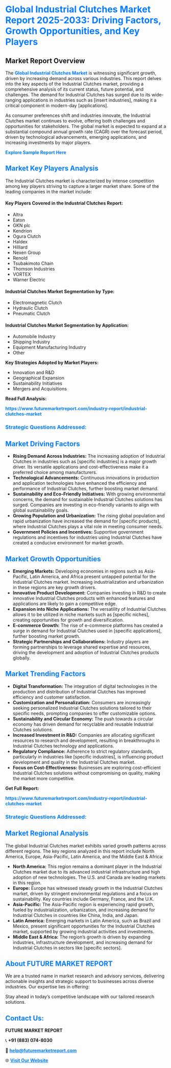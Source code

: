 <h1 style="color: #007BFF;">Global Industrial Clutches Market Report 2025-2033: Driving Factors, Growth Opportunities, and Key Players</h1>

<section id="overview">
<h2>Market Report Overview</h2>
<p>The <a href="https://www.futuremarketreport.com/industry-report/industrial-clutches-market" style="color: #007BFF; text-decoration: none;"><strong>Global Industrial Clutches Market</strong></a> is witnessing significant growth, driven by increasing demand across various industries. This report delves into the key aspects of the Industrial Clutches market, providing a comprehensive analysis of its current status, future potential, and challenges. The demand for Industrial Clutches has surged due to its wide-ranging applications in industries such as [insert industries], making it a critical component in modern-day [applications].</p>
<p>As consumer preferences shift and industries innovate, the Industrial Clutches market continues to evolve, offering both challenges and opportunities for stakeholders. The global market is expected to expand at a substantial compound annual growth rate (CAGR) over the forecast period, driven by technological advancements, emerging applications, and increasing investments by major players.</p>
</section>

<section id="overview">
<p><a href="https://www.futuremarketreport.com/request-sample/reportId=89900" style="color: #007BFF; text-decoration: none;"><strong>Explore Sample Report Here</strong></a></p>
</section>

<section id="key-players">
<h2 style="color: #007BFF;">Market Key Players Analysis</h2>
<p>The Industrial Clutches market is characterized by intense competition among key players striving to capture a larger market share. Some of the leading companies in the market include:</p>
<h4>Key Players Covered in the Industrial Clutches Report:</h4>
<ul><li>Altra</li><li>Eaton</li><li>GKN plc</li><li>Kendrion</li><li>Ogura Clutch</li><li>Haldex</li><li>Hilliard</li><li>Nexen Group</li><li>Renold</li><li>Tsubakimoto Chain</li><li>Thomson Industries</li><li>VORTEX</li><li>Warner Electric</li></ul>
<h4>Industrial Clutches Market Segmentation by Type:</h4>
<ul><li>Electromagnetic Clutch</li><li>Hydraulic Clutch</li><li>Pneumatic Clutch</li></ul>

<h4>Industrial Clutches Market Segmentation by Application:</h4>
<ul><li>Automobile Industry</li><li>Shipping Industry</li><li>Equipment Manufacturing Industry</li><li>Other</li></ul>
<p><strong>Key Strategies Adopted by Market Players:</strong></p>
<ul>
<li>Innovation and R&D</li>
<li>Geographical Expansion</li>
<li>Sustainability Initiatives</li>
<li>Mergers and Acquisitions</li>
</ul>
</section>

<section>
<p><strong>Read Full Analysis: </strong></p><a href="https://www.futuremarketreport.com/industry-report/industrial-clutches-market" style="color: #007BFF; text-decoration: none;"><strong>https://www.futuremarketreport.com/industry-report/industrial-clutches-market</strong></a>
<h3 style="color: #007BFF;">Strategic Questions Addressed:</h3>
</section>

<section id="driving-factors">
<h2 style="color: #007BFF;">Market Driving Factors</h2>
<ul>
<li><strong>Rising Demand Across Industries:</strong> The increasing adoption of Industrial Clutches in industries such as [specific industries] is a major growth driver. Its versatile applications and cost-effectiveness make it a preferred choice among manufacturers.</li>
<li><strong>Technological Advancements:</strong> Continuous innovations in production and application technologies have enhanced the efficiency and performance of Industrial Clutches, further boosting market demand.</li>
<li><strong>Sustainability and Eco-Friendly Initiatives:</strong> With growing environmental concerns, the demand for sustainable Industrial Clutches solutions has surged. Companies are investing in eco-friendly variants to align with global sustainability goals.</li>
<li><strong>Growing Population and Urbanization:</strong> The rising global population and rapid urbanization have increased the demand for [specific products], where Industrial Clutches plays a vital role in meeting consumer needs.</li>
<li><strong>Government Policies and Incentives:</strong> Supportive government regulations and incentives for industries using Industrial Clutches have created a conducive environment for market growth.</li>
</ul>
</section>

<section id="growth-opportunities">
<h2 style="color: #007BFF;">Market Growth Opportunities</h2>
<ul>
<li><strong>Emerging Markets:</strong> Developing economies in regions such as Asia-Pacific, Latin America, and Africa present untapped potential for the Industrial Clutches market. Increasing industrialization and urbanization in these regions are key growth drivers.</li>
<li><strong>Innovative Product Development:</strong> Companies investing in R&D to create innovative Industrial Clutches products with enhanced features and applications are likely to gain a competitive edge.</li>
<li><strong>Expansion into Niche Applications:</strong> The versatility of Industrial Clutches allows it to be utilized in niche markets such as [specific niches], creating opportunities for growth and diversification.</li>
<li><strong>E-commerce Growth:</strong> The rise of e-commerce platforms has created a surge in demand for Industrial Clutches used in [specific applications], further boosting market growth.</li>
<li><strong>Strategic Partnerships and Collaborations:</strong> Industry players are forming partnerships to leverage shared expertise and resources, driving the development and adoption of Industrial Clutches products globally.</li>
</ul>
</section>

<section id="trending-factors">
<h2 style="color: #007BFF;">Market Trending Factors</h2>
<ul>
<li><strong>Digital Transformation:</strong> The integration of digital technologies in the production and distribution of Industrial Clutches has improved efficiency and customer satisfaction.</li>
<li><strong>Customization and Personalization:</strong> Consumers are increasingly seeking personalized Industrial Clutches solutions tailored to their specific needs, prompting companies to offer customizable options.</li>
<li><strong>Sustainability and Circular Economy:</strong> The push towards a circular economy has driven demand for recyclable and reusable Industrial Clutches solutions.</li>
<li><strong>Increased Investment in R&D:</strong> Companies are allocating significant resources to research and development, resulting in breakthroughs in Industrial Clutches technology and applications.</li>
<li><strong>Regulatory Compliance:</strong> Adherence to strict regulatory standards, particularly in industries like [specific industries], is influencing product development and quality in the Industrial Clutches market.</li>
<li><strong>Focus on Cost-Effectiveness:</strong> Businesses are exploring cost-efficient Industrial Clutches solutions without compromising on quality, making the market more competitive.</li>
</ul>
</section>

<section>
<p><strong>Get Full Report: </strong></p><a href="https://www.futuremarketreport.com/industry-report/industrial-clutches-market" style="color: #007BFF; text-decoration: none;"><strong>https://www.futuremarketreport.com/industry-report/industrial-clutches-market</strong></a>
<h3 style="color: #007BFF;">Strategic Questions Addressed:</h3>
</section>


<section id="regional-analysis">
<h2 style="color: #007BFF;">Market Regional Analysis</h2>
<p>The global Industrial Clutches market exhibits varied growth patterns across different regions. The key regions analyzed in this report include North America, Europe, Asia-Pacific, Latin America, and the Middle East & Africa:</p>
<ul>
<li><strong>North America:</strong> This region remains a dominant player in the Industrial Clutches market due to its advanced industrial infrastructure and high adoption of new technologies. The U.S. and Canada are leading markets in this region.</li>
<li><strong>Europe:</strong> Europe has witnessed steady growth in the Industrial Clutches market, driven by stringent environmental regulations and a focus on sustainability. Key countries include Germany, France, and the U.K.</li>
<li><strong>Asia-Pacific:</strong> The Asia-Pacific region is experiencing rapid growth, fueled by industrialization, urbanization, and increasing demand for Industrial Clutches in countries like China, India, and Japan.</li>
<li><strong>Latin America:</strong> Emerging markets in Latin America, such as Brazil and Mexico, present significant opportunities for the Industrial Clutches market, supported by growing industrial activities and investments.</li>
<li><strong>Middle East & Africa:</strong> The region’s growth is driven by expanding industries, infrastructure development, and increasing demand for Industrial Clutches in sectors like [specific sectors].</li>
</ul>
</section>

<footer>
<h2 style="color: #007BFF;">About FUTURE MARKET REPORT</h2>
<p>We are a trusted name in market research and advisory services, delivering actionable insights and strategic support to businesses across diverse industries. Our expertise lies in offering:</p>

<p>Stay ahead in today’s competitive landscape with our tailored research solutions.</p>

<h2 style="color: #007BFF;">Contact Us:</h2>
<p><strong>FUTURE MARKET REPORT</strong></p>
<p>📞 <strong>+91 (883) 074-8030</strong></p>
<p>📧 <strong><a href="mailto:help@futuremarketreport.com" style="color: #007BFF;">help@futuremarketreport.com</a></strong></p>
<p>🌐 <strong><a href="https://www.futuremarketreport.com/" style="color: #007BFF;">Visit Our Website</a></strong></p>
</footer>